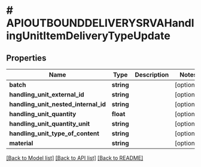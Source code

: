 # # APIOUTBOUNDDELIVERYSRVAHandlingUnitItemDeliveryTypeUpdate

## Properties

Name | Type | Description | Notes
------------ | ------------- | ------------- | -------------
**batch** | **string** |  | [optional]
**handling_unit_external_id** | **string** |  | [optional]
**handling_unit_nested_internal_id** | **string** |  | [optional]
**handling_unit_quantity** | **float** |  | [optional]
**handling_unit_quantity_unit** | **string** |  | [optional]
**handling_unit_type_of_content** | **string** |  | [optional]
**material** | **string** |  | [optional]

[[Back to Model list]](../../README.md#models) [[Back to API list]](../../README.md#endpoints) [[Back to README]](../../README.md)
